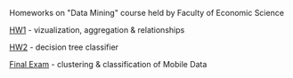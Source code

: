 Homeworks on "Data Mining" course held by Faculty of Economic Science

[HW1](https://github.com/ZolotarevStat/University/blob/main/Data%20Mining/Data%20Mining%20-%20Homework%201%20(1).ipynb) - vizualization, aggregation & relationships

[HW2](https://github.com/ZolotarevStat/University/blob/main/Data%20Mining/Data%20Mining%20-%20Homework%202.ipynb) - decision tree classifier

[Final Exam](https://github.com/ZolotarevStat/University/blob/main/Data%20Mining/Data%20Mining%20-%20Final%20Test.ipynb) - clustering & classification of Mobile Data
